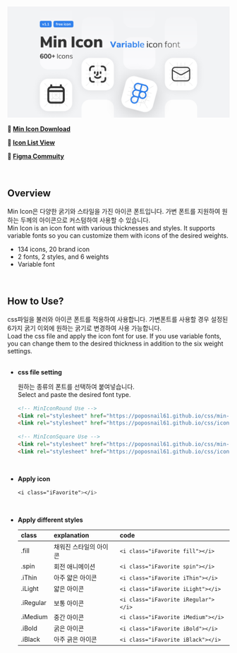 
<img src="https://github.com/poposnail61/MinIcon/blob/main/Cover.jpg?raw=true">



**🔗 [Min Icon Download](https://github.com/poposnail61/min-icon/releases/download/v1.1/min-icon.zip)**

**🔗 [Icon List View](https://jinseong-kim.notion.site/d70b3e35d80a4b289a708d2704023463?v=988aca0ba81c4e39971b71767d5f4479)**

**🔗 [Figma Commuity](https://www.figma.com/community/file/1102264404570708098/Min-Icon---Variable-icon-font)**
<br><br><br>



## Overview

Min Icon은 다양한 굵기와 스타일을 가진 아이콘 폰트입니다. 가변 폰트를 지원하여 원하는 두께의 아이콘으로 커스텀하여 사용할 수 있습니다.<br>
Min Icon is an icon font with various thicknesses and styles. It supports variable fonts so you can customize them with icons of the desired weights.

- 134 icons, 20 brand icon
- 2 fonts, 2 styles, and 6 weights
- Variable font
<br><br><br>

## How to Use?

css파일을 불러와 아이콘 폰트를 적용하여 사용합니다. 가변폰트를 사용할 경우 설정된 6가지 굵기 이외에 원하는 굵기로 변경하여 사용 가능합니다.<br>
Load the css file and apply the icon font for use. If you use variable fonts, you can change them to the desired thickness in addition to the six weight settings.
<br><br>

- **css file setting**
    
    원하는 종류의 폰트를 선택하여 붙여넣습니다.<br>
    Select and paste the desired font type.

    ```html
    <!-- MinIconRound Use -->
    <link rel="stylesheet" href="https://poposnail61.github.io/css/min-icon-round.css">
    <link rel="stylesheet" href="https://poposnail61.github.io/css/icon.css">
    ```

    ```html
    <!-- MinIconSquare Use -->
    <link rel="stylesheet" href="https://poposnail61.github.io/css/min-icon-square.css">
    <link rel="stylesheet" href="https://poposnail61.github.io/css/icon.css">
    ```
    
    <br>
- **Apply icon**
    
    ```css
    <i class="iFavorite"></i>
    ```
    
    <br>
- **Apply different styles**
    
    
    | class | explanation | code |
    | --- | --- | --- |
    | .fill | 채워진 스타일의 아이콘 | ``` <i class="iFavorite fill"></i> ``` |
    | .spin | 회전 애니메이션 | ``` <i class="iFavorite spin"></i> ``` |
    | .iThin | 아주 얇은 아이콘 | ``` <i class="iFavorite iThin"></i> ``` |
    | .iLight | 얇은 아이콘 | ``` <i class="iFavorite iLight"></i> ``` |
    | .iRegular | 보통 아이콘 | ``` <i class="iFavorite iRegular"></i> ``` |
    | .iMedium | 중간 아이콘 | ``` <i class="iFavorite iMedium"></i> ``` |
    | .iBold | 굵은 아이콘 | ``` <i class="iFavorite iBold"></i> ``` |
    | .iBlack | 아주 긁은 아이콘 | ``` <i class="iFavorite iBlack"></i> ``` |
    
    <br><br>
